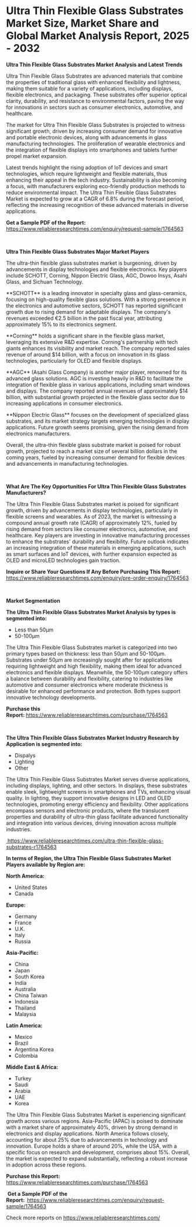 <p><h1>Ultra Thin Flexible Glass Substrates Market Size, Market Share and Global Market Analysis Report, 2025 - 2032</h1></p><p><strong>Ultra Thin Flexible Glass Substrates Market Analysis and Latest Trends</strong></p>
<p><p>Ultra Thin Flexible Glass Substrates are advanced materials that combine the properties of traditional glass with enhanced flexibility and lightness, making them suitable for a variety of applications, including displays, flexible electronics, and packaging. These substrates offer superior optical clarity, durability, and resistance to environmental factors, paving the way for innovations in sectors such as consumer electronics, automotive, and healthcare.</p><p>The market for Ultra Thin Flexible Glass Substrates is projected to witness significant growth, driven by increasing consumer demand for innovative and portable electronic devices, along with advancements in glass manufacturing technologies. The proliferation of wearable electronics and the integration of flexible displays into smartphones and tablets further propel market expansion. </p><p>Latest trends highlight the rising adoption of IoT devices and smart technologies, which require lightweight and flexible materials, thus enhancing their appeal in the tech industry. Sustainability is also becoming a focus, with manufacturers exploring eco-friendly production methods to reduce environmental impact. The Ultra Thin Flexible Glass Substrates Market is expected to grow at a CAGR of 6.8% during the forecast period, reflecting the increasing recognition of these advanced materials in diverse applications.</p></p>
<p><strong>Get a Sample PDF of the Report:&nbsp;</strong> <a href="https://www.reliableresearchtimes.com/enquiry/request-sample/1764563?utm_campaign=2326&utm_medium=2&utm_source=Github&utm_content=ia&utm_term=02042025&utm_id=ultra-thin-flexible-glass-substrates">https://www.reliableresearchtimes.com/enquiry/request-sample/1764563</a></p>
<p>&nbsp;</p>
<p><strong>Ultra Thin Flexible Glass Substrates Major Market Players</strong></p>
<p><p>The ultra-thin flexible glass substrates market is burgeoning, driven by advancements in display technologies and flexible electronics. Key players include SCHOTT, Corning, Nippon Electric Glass, AGC, Dowoo Insys, Asahi Glass, and Sichuan Technology.</p><p>**SCHOTT** is a leading innovator in specialty glass and glass-ceramics, focusing on high-quality flexible glass solutions. With a strong presence in the electronics and automotive sectors, SCHOTT has reported significant growth due to rising demand for adaptable displays. The company's revenues exceeded €2.5 billion in the past fiscal year, attributing approximately 15% to its electronics segment.</p><p>**Corning** holds a significant share in the flexible glass market, leveraging its extensive R&D expertise. Corning's partnership with tech giants enhances its visibility and market reach. The company reported sales revenue of around $14 billion, with a focus on innovation in its glass technologies, particularly for OLED and flexible displays.</p><p>**AGC** (Asahi Glass Company) is another major player, renowned for its advanced glass solutions. AGC is investing heavily in R&D to facilitate the integration of flexible glass in various applications, including smart windows and displays. The company reported annual revenues of approximately $14 billion, with substantial growth projected in the flexible glass sector due to increasing applications in consumer electronics.</p><p>**Nippon Electric Glass** focuses on the development of specialized glass substrates, and its market strategy targets emerging technologies in display applications. Future growth seems promising, given the rising demand from electronics manufacturers.</p><p>Overall, the ultra-thin flexible glass substrate market is poised for robust growth, projected to reach a market size of several billion dollars in the coming years, fueled by increasing consumer demand for flexible devices and advancements in manufacturing technologies.</p></p>
<p>&nbsp;</p>
<p><strong>What Are The Key Opportunities For Ultra Thin Flexible Glass Substrates Manufacturers?</strong></p>
<p><p>The Ultra Thin Flexible Glass Substrates market is poised for significant growth, driven by advancements in display technologies, particularly in flexible screens and wearables. As of 2023, the market is witnessing a compound annual growth rate (CAGR) of approximately 12%, fueled by rising demand from sectors like consumer electronics, automotive, and healthcare. Key players are investing in innovative manufacturing processes to enhance the substrates' durability and flexibility. Future outlook indicates an increasing integration of these materials in emerging applications, such as smart surfaces and IoT devices, with further expansion expected as OLED and microLED technologies gain traction.</p></p>
<p><strong>Inquire or Share Your Questions If Any Before Purchasing This Report:</strong> <a href="https://www.reliableresearchtimes.com/enquiry/pre-order-enquiry/1764563?utm_campaign=2326&utm_medium=2&utm_source=Github&utm_content=ia&utm_term=02042025&utm_id=ultra-thin-flexible-glass-substrates">https://www.reliableresearchtimes.com/enquiry/pre-order-enquiry/1764563</a></p>
<p>&nbsp;</p>
<p><strong>Market Segmentation</strong></p>
<p><strong>The Ultra Thin Flexible Glass Substrates Market Analysis by types is segmented into:</strong></p>
<p><ul><li>Less than 50μm</li><li>50-100μm</li></ul></p>
<p><p>The Ultra Thin Flexible Glass Substrates market is categorized into two primary types based on thickness: less than 50μm and 50-100μm. Substrates under 50μm are increasingly sought after for applications requiring lightweight and high flexibility, making them ideal for advanced electronics and flexible displays. Meanwhile, the 50-100μm category offers a balance between durability and flexibility, catering to industries like automotive and consumer electronics where moderate thickness is desirable for enhanced performance and protection. Both types support innovative technology developments.</p></p>
<p><strong>Purchase this Report:&nbsp;</strong><a href="https://www.reliableresearchtimes.com/purchase/1764563?utm_campaign=2326&utm_medium=2&utm_source=Github&utm_content=ia&utm_term=02042025&utm_id=ultra-thin-flexible-glass-substrates">https://www.reliableresearchtimes.com/purchase/1764563</a></p>
<p>&nbsp;</p>
<p><strong>The Ultra Thin Flexible Glass Substrates Market Industry Research by Application is segmented into:</strong></p>
<p><ul><li>Dispalys</li><li>Lighting</li><li>Other</li></ul></p>
<p><p>The Ultra Thin Flexible Glass Substrates Market serves diverse applications, including displays, lighting, and other sectors. In displays, these substrates enable sleek, lightweight screens in smartphones and TVs, enhancing visual quality. In lighting, they support innovative designs in LED and OLED technologies, promoting energy efficiency and flexibility. Other applications encompass sensors and electronic products, where the translucent properties and durability of ultra-thin glass facilitate advanced functionality and integration into various devices, driving innovation across multiple industries.</p></p>
<p><a href="https://www.reliableresearchtimes.com/ultra-thin-flexible-glass-substrates-r1764563?utm_campaign=2326&utm_medium=2&utm_source=Github&utm_content=ia&utm_term=02042025&utm_id=ultra-thin-flexible-glass-substrates">&nbsp;https://www.reliableresearchtimes.com/ultra-thin-flexible-glass-substrates-r1764563</a></p>
<p><strong>In terms of Region, the Ultra Thin Flexible Glass Substrates Market Players available by Region are:</strong></p>
<p>
    <p> <strong> North America: </strong>
        <ul>
            <li>United States</li>
            <li>Canada</li>
        </ul>
        </p> 
    <p> <strong> Europe: </strong>
        <ul>
            <li>Germany</li>
            <li>France</li>
            <li>U.K.</li>
            <li>Italy</li>
            <li>Russia</li>
        </ul>
        </p> 
    <p> <strong> Asia-Pacific: </strong>
        <ul>
            <li>China</li>
            <li>Japan</li>
            <li>South Korea</li>
            <li>India</li>
            <li>Australia</li>
            <li>China Taiwan</li>
            <li>Indonesia</li>
            <li>Thailand</li>
            <li>Malaysia</li>
        </ul>
        </p> 
    <p> <strong> Latin America: </strong>
        <ul>
            <li>Mexico</li>
            <li>Brazil</li>
            <li>Argentina Korea</li>
            <li>Colombia</li>
        </ul>
        </p> 
    <p> <strong> Middle East & Africa: </strong>
        <ul>
            <li>Turkey</li>
            <li>Saudi</li>
            <li>Arabia</li>
            <li>UAE</li>
            <li>Korea</li>
        </ul>
    </p>
    </p>
<p><p>The Ultra Thin Flexible Glass Substrates Market is experiencing significant growth across various regions. Asia-Pacific (APAC) is poised to dominate with a market share of approximately 40%, driven by strong demand in electronics and display applications. North America follows closely, accounting for about 25% due to advancements in technology and innovation. Europe holds a share of around 20%, while the USA, with a specific focus on research and development, comprises about 15%. Overall, the market is expected to expand substantially, reflecting a robust increase in adoption across these regions.</p></p>
<p><strong>Purchase this Report: </strong><a href="https://www.reliableresearchtimes.com/purchase/1764563?utm_campaign=2326&utm_medium=2&utm_source=Github&utm_content=ia&utm_term=02042025&utm_id=ultra-thin-flexible-glass-substrates">https://www.reliableresearchtimes.com/purchase/1764563</a></p>
<p>&nbsp;<strong>Get a Sample PDF of the Report:&nbsp;&nbsp;</strong><a href="https://www.reliableresearchtimes.com/enquiry/request-sample/1764563?utm_campaign=2326&utm_medium=2&utm_source=Github&utm_content=ia&utm_term=02042025&utm_id=ultra-thin-flexible-glass-substrates">https://www.reliableresearchtimes.com/enquiry/request-sample/1764563</a></p>
<p><strong></strong></p>
<p>Check more reports on <a href="https://www.reliableresearchtimes.com/?utm_campaign=2326&utm_medium=2&utm_source=Github&utm_content=ia&utm_term=02042025&utm_id=ultra-thin-flexible-glass-substrates">https://www.reliableresearchtimes.com/</a></p>